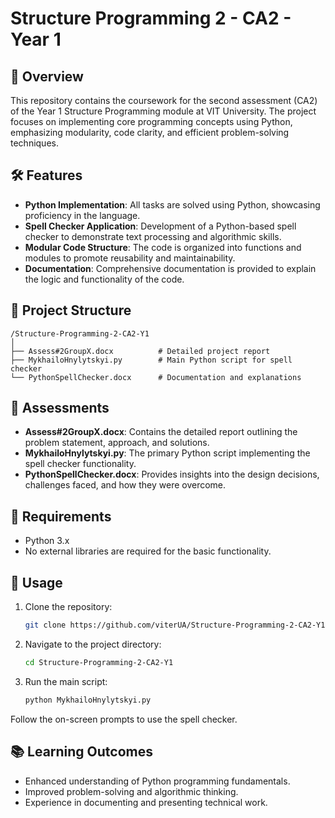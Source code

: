 # Structure Programming 2 - CA2 - Year 1

## 📘 Overview

This repository contains the coursework for the second assessment (CA2) of the Year 1 Structure Programming module at VIT University. The project focuses on implementing core programming concepts using Python, emphasizing modularity, code clarity, and efficient problem-solving techniques.

## 🛠️ Features

* **Python Implementation**: All tasks are solved using Python, showcasing proficiency in the language.
* **Spell Checker Application**: Development of a Python-based spell checker to demonstrate text processing and algorithmic skills.
* **Modular Code Structure**: The code is organized into functions and modules to promote reusability and maintainability.
* **Documentation**: Comprehensive documentation is provided to explain the logic and functionality of the code.

## 📂 Project Structure

```
/Structure-Programming-2-CA2-Y1
│
├── Assess#2GroupX.docx          # Detailed project report
├── MykhailoHnylytskyi.py        # Main Python script for spell checker
└── PythonSpellChecker.docx      # Documentation and explanations
```

## 📄 Assessments

* **Assess#2GroupX.docx**: Contains the detailed report outlining the problem statement, approach, and solutions.
* **MykhailoHnylytskyi.py**: The primary Python script implementing the spell checker functionality.
* **PythonSpellChecker.docx**: Provides insights into the design decisions, challenges faced, and how they were overcome.

## 🔧 Requirements

* Python 3.x
* No external libraries are required for the basic functionality.

## 🚀 Usage

1. Clone the repository:

   ```bash
   git clone https://github.com/viterUA/Structure-Programming-2-CA2-Y1.git
   ```

2. Navigate to the project directory:

   ```bash
   cd Structure-Programming-2-CA2-Y1
   ```

3. Run the main script:

   ```bash
   python MykhailoHnylytskyi.py
   ```

Follow the on-screen prompts to use the spell checker.

## 📚 Learning Outcomes

* Enhanced understanding of Python programming fundamentals.
* Improved problem-solving and algorithmic thinking.
* Experience in documenting and presenting technical work.
